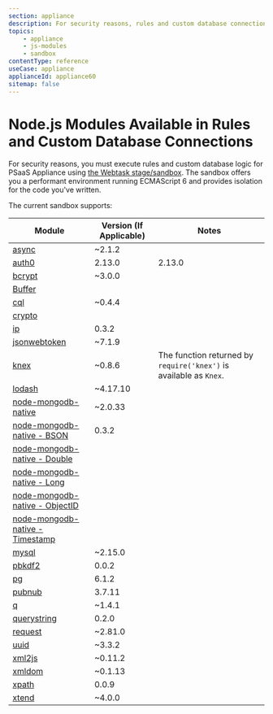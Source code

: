 ```yaml
---
section: appliance
description: For security reasons, rules and custom database connections for PSaaS Appliance run in a JavaScript sandbox. You can use the full power of the ECMAScript 5 language and a few selected libraries.
topics:
    - appliance
    - js-modules
    - sandbox
contentType: reference
useCase: appliance
applianceId: appliance60
sitemap: false
---
```


# Node.js Modules Available in Rules and Custom Database Connections

For security reasons, you must execute rules and custom database logic for PSaaS Appliance using [the Webtask stage/sandbox](/appliance/webtasks). The sandbox offers you a performant environment running ECMAScript 6 and provides isolation for the code you've written.

The current sandbox supports:

| Module | Version (If Applicable) | Notes |
| - | - | - |
| [async](https://github.com/caolan/async) | ~2.1.2 |  |
| [auth0](https://github.com/auth0/node-auth0) | 2.13.0 | 2.13.0 |
| [bcrypt](https://github.com/ncb000gt/node.bcrypt.js) | ~3.0.0 |  |
| [Buffer](http://nodejs.org/docs/v0.10.24/api/buffer.html) |  |  |
| [cql](https://github.com/jorgebay/node-cassandra-cql) |  ~0.4.4 |  |
| [crypto](http://nodejs.org/docs/v0.10.24/api/crypto.html) |  |  |
| [ip](https://github.com/keverw/range_check) | 0.3.2 |  |
| [jsonwebtoken](https://github.com/auth0/node-jsonwebtoken) | ~7.1.9 |  |
| [knex](http://knexjs.org) | ~0.8.6 | The function returned by `require('knex')` is available as `Knex`. |
| [lodash](https://github.com/lodash/lodash) | ~4.17.10 |  |
| [node-mongodb-native](https://github.com/mongodb/node-mongodb-native) | ~2.0.33 |  |
| [node-mongodb-native - BSON](http://mongodb.github.io/node-mongodb-native/api-bson-generated/bson.html) | 0.3.2 |  |
| [node-mongodb-native - Double](http://mongodb.github.io/node-mongodb-native/api-bson-generated/double.html) |  |  |
| [node-mongodb-native - Long](http://mongodb.github.io/node-mongodb-native/api-bson-generated/long.html) |  |  |
| [node-mongodb-native - ObjectID](http://mongodb.github.io/node-mongodb-native/api-bson-generated/objectid.html) |  |  |
| [node-mongodb-native - Timestamp](http://mongodb.github.io/node-mongodb-native/api-bson-generated/timestamp.html) |  |  |
| [mysql](https://github.com/felixge/node-mysql) | ~2.15.0 |  |
| [pbkdf2](https://github.com/davidmurdoch/easy-pbkdf2) | 0.0.2 |  |
| [pg](https://github.com/brianc/node-postgres) | 6.1.2 |  |
| [pubnub](https://github.com/pubnub) | 3.7.11 |  |
| [q](https://github.com/kriskowal/q) | ~1.4.1 |  |
| [querystring](http://nodejs.org/api/querystring.html) | 0.2.0 |  |
| [request](https://github.com/mikeal/request) | ~2.81.0 |  |
| [uuid](https://github.com/kelektiv/node-uuid) | ~3.3.2 |  |
| [xml2js](https://github.com/Leonidas-from-XIV/node-xml2js) | ~0.11.2 |  |
| [xmldom](https://github.com/jindw/xmldom) | ~0.1.13 |  |
| [xpath](https://github.com/goto100/xpath) | 0.0.9 |  |
| [xtend](https://github.com/Raynos/xtend) | ~4.0.0 |  |
